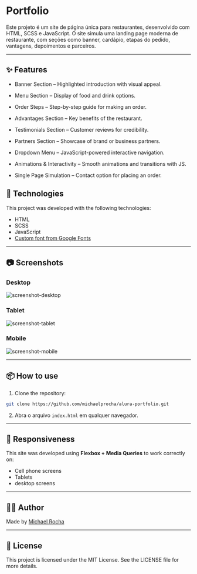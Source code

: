 # Portfolio

Este projeto é um site de página única para restaurantes, desenvolvido com HTML, SCSS e JavaScript. O site simula uma landing page moderna de restaurante, com seções como banner, cardápio, etapas do pedido, vantagens, depoimentos e parceiros.

---

## ✨ Features

- Banner Section – Highlighted introduction with visual appeal.

- Menu Section – Display of food and drink options.

- Order Steps – Step-by-step guide for making an order.

- Advantages Section – Key benefits of the restaurant.

- Testimonials Section – Customer reviews for credibility.

- Partners Section – Showcase of brand or business partners.

- Dropdown Menu – JavaScript-powered interactive navigation.

- Animations & Interactivity – Smooth animations and transitions with JS.

- Single Page Simulation – Contact option for placing an order.

## 🚀 Technologies

This project was developed with the following technologies:

- HTML
- SCSS
- JavaScript
- [Custom font from Google Fonts](https://fonts.google.com/) 

---

## 📷 Screenshots

### Desktop
![screenshot-desktop](/assets/screenshots/desktop.png)

### Tablet
![screenshot-tablet](/assets/screenshots/tablet.png)

### Mobile
![screenshot-mobile](/assets/screenshots/mobile.png)

---

## 📦 How to use

1. Clone the repository:
```bash
git clone https://github.com/michaelprocha/alura-portfolio.git
```
2. Abra o arquivo `index.html` em qualquer navegador.

---

## 📌 Responsiveness

This site was developed using **Flexbox + Media Queries** to work correctly on:

- Cell phone screens
- Tablets
- desktop screens

---

## 👨‍💻 Author

Made by [Michael Rocha](https://github.com/michaelprocha)

---

## 📄 License

This project is licensed under the MIT License. See the LICENSE file for more details.